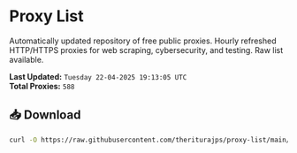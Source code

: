 # Proxy List

Automatically updated repository of free public proxies. Hourly refreshed HTTP/HTTPS proxies for web scraping, cybersecurity, and testing. Raw list available.

**Last Updated:** `Tuesday 22-04-2025 19:13:05 UTC`  
**Total Proxies:** `588`

## 📥 Download
```bash
curl -O https://raw.githubusercontent.com/theriturajps/proxy-list/main/proxies.txt

